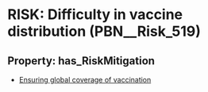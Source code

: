 # RISK: __Difficulty in vaccine distribution__ (PBN__Risk_519)

## Property: has_RiskMitigation

* [Ensuring global coverage of vaccination](PBN__RiskMitigation_726)

